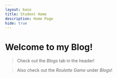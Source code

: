 ```yaml
---
layout: base
title: Student Home 
description: Home Page
hide: true
---
```


# Welcome to my Blog!

> Check out the *Blogs* tab in the header!

> Also check out the *Roulette Game* under *Blogs*!